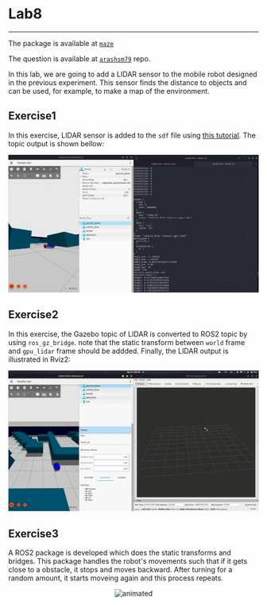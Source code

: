 # Lab8
----
The package is available at [`maze`](simple_differntial_drive)

The question is available at [`arashsm79`](https://github.com/arashsm79/robotics-lab/blob/main/Labs/Lab_8.md) repo.

In this lab, we are going to add a LIDAR sensor to the mobile robot designed in the previous experiment. This sensor finds the distance to objects and can be used, for example, to make a map of the environment.

## Exercise1
In this exercise, LIDAR sensor is added to the `sdf` file using [this tutorial](https://gazebosim.org/docs/garden/sensors#lidar-sensor). The topic output is shown bellow:

<p align="center">
  <img src="../../assets/labs/lab8/1.png"/>
</p>

## Exercise2
In this exercise, the Gazebo topic of LIDAR is converted to ROS2 topic by using `ros_gz_bridge`. note that the static transform between `world` frame and `gpu_lidar` frame should be addded. Finally, the LIDAR output is illustrated in Rviz2:

<p align="center">
  <img src="../../assets/labs/lab8/2.gif" alt="animated" />
</p>

## Exercise3
A ROS2 package is developed which does the static transforms and bridges. This package handles the robot's movements such that if it gets close to a obstacle, it stops and moves backward. After turning for a random amount, it starts moveing again and this process repeats.

<p align="center">
  <img src="../../assets/labs/lab8/out.gif" alt="animated" />
</p>
